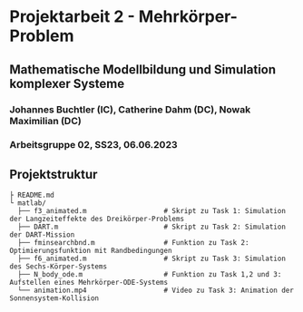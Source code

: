 # Projektarbeit 2 - Mehrkörper-Problem
## Mathematische Modellbildung und Simulation komplexer Systeme
### Johannes Buchtler (IC), Catherine Dahm (DC), Nowak Maximilian (DC)
### Arbeitsgruppe 02, SS23, 06.06.2023

## Projektstruktur
    
    ├ README.md
    └ matlab/
      ├── f3_animated.m                   # Skript zu Task 1: Simulation der Langzeiteffekte des Dreikörper-Problems
      ├── DART.m                          # Skript zu Task 2: Simulation der DART-Mission
      ├── fminsearchbnd.m                 # Funktion zu Task 2: Optimierungsfunktion mit Randbedingungen
      ├── f6_animated.m                   # Skript zu Task 3: Simulation des Sechs-Körper-Systems
      ├── N_body_ode.m                    # Funktion zu Task 1,2 und 3: Aufstellen eines Mehrkörper-ODE-Systems
	  └── animation.mp4                   # Video zu Task 3: Animation der Sonnensystem-Kollision